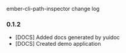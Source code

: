  ember-cli-path-inspector change log

### 0.1.2
- [DOCS] Added docs generated by yuidoc
- [DOCS] Created demo application
